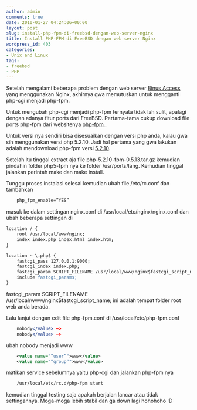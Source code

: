 ```yaml
---
author: admin
comments: true
date: 2010-01-27 04:24:06+00:00
layout: post
slug: install-php-fpm-di-freebsd-dengan-web-server-nginx
title: Install PHP-FPM di FreeBSD dengan web server Nginx
wordpress_id: 403
categories:
- Unix and Linux
tags:
- freebsd
- PHP
---
```


Setelah mengalami beberapa problem dengan web server [Binus Access](http://www.binus-access.com) yang menggunakan Nginx, akhirnya gwa memutuskan untuk mengganti php-cgi menjadi php-fpm.

Untuk mengubah php-cgi menjadi php-fpm ternyata tidak lah sulit, apalagi dengan adanya fitur ports dari FreeBSD. Pertama-tama cukup download file ports php-fpm dari websitenya [php-fpm ](http://php-fpm.org/download/).

Untuk versi nya sendiri bisa disesuaikan dengan versi php anda, kalau gwa sih menggunakan versi php 5.2.10. Jadi hal pertama yang gwa lakukan adalah mendownload php-fpm versi [5.2.10](http://php-fpm.org/downloads/freebsd-port/).

Setelah itu tinggal extract aja file php-5.2.10-fpm-0.5.13.tar.gz kemudian pindahin folder php5-fpm nya ke folder /usr/ports/lang. Kemudian tinggal jalankan perintah make dan make install.

Tunggu proses instalasi selesai kemudian ubah file /etc/rc.conf dan tambahkan 

``` apache    
    php_fpm_enable=”YES”
```

masuk ke dalam settingan nginx.conf di /usr/local/etc/nginx/nginx.conf dan ubah beberapa settingan di

``` apache
location / {
    root /usr/local/www/nginx;
    index index.php index.html index.htm;
}

location ~ \.php$ {
    fastcgi_pass 127.0.0.1:9000;
    fastcgi_index index.php;
    fastcgi_param SCRIPT_FILENAME /usr/local/www/nginx$fastcgi_script_name;
    include fastcgi_params;
}
```
    
fastcgi_param SCRIPT_FILENAME /usr/local/www/nginx$fastcgi_script_name; ini adalah tempat folder root web anda berada.

Lalu lanjut dengan edit file php-fpm.conf di /usr/local/etc/php-fpm.conf
    
``` apache
    nobody</value> –>
    nobody</value> –>
```

ubah nobody menjadi www
    
``` xml
    <value name="”user”">www</value>
    <value name="”group”">www</value>
``` 
    
matikan service sebelumnya yaitu php-cgi dan jalankan php-fpm nya

``` bash
    /usr/local/etc/rc.d/php-fpm start
```
    
kemudian tinggal testing saja apakah berjalan lancar atau tidak settingannya. Moga-moga lebih stabil dan ga down lagi hohohoho :D
